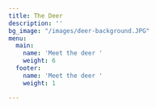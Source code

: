```yaml
---
title: The Deer
description: ''
bg_image: "/images/deer-background.JPG"
menu:
  main:
    name: 'Meet the deer '
    weight: 6
  footer:
    name: 'Meet the deer '
    weight: 1

---
```

